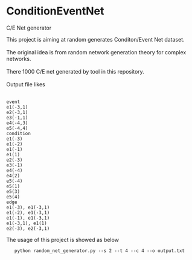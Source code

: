 # ConditionEventNet
C/E Net generator

This project is aiming at random generates Conditon/Event Net dataset. <br></br>
The original idea is from random network generation theory for complex networks. <br></br>
There 1000 C/E net generated by tool in this repository. <br></br>
Output file likes <br></br>
```
event
e1(-3,1)
e2(-3,1)
e3(-1,1)
e4(-4,3)
e5(-4,4)
condition
e1(-3)
e1(-2)
e1(-1)
e1(1)
e2(-3)
e3(-1)
e4(-4)
e4(2)
e5(-4)
e5(1)
e5(3)
e5(4)
edge
e1(-3), e1(-3,1)
e1(-2), e1(-3,1)
e1(-1), e1(-3,1)
e1(-3,1), e1(1)
e2(-3), e2(-3,1)
```

The usage of this project is showed as below
```
   python random_net_generator.py --s 2 --t 4 --c 4 --o output.txt
